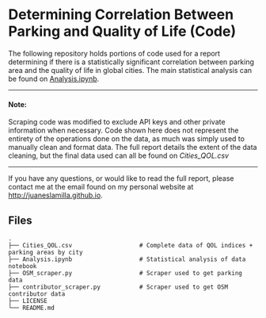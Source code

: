 
# Determining Correlation Between Parking and Quality of Life (Code)

The following repository holds portions of code used for a report determining if there is a statistically significant correlation between parking area and the quality of life in global cities. The main statistical analysis can be found on [Analysis.ipynb](https://github.com/JuanesLamilla/CorrParkQOL_Public/blob/main/Analysis.ipynb).

---
#### Note:

Scraping code was modified to exclude API keys and other private information when necessary. Code shown here does not represent the entirety of the operations done on the data, as much was simply used to manually clean and format data. The full report details the extent of the data cleaning, but the final data used can all be found on *Cities_QOL.csv*

---

If you have any questions, or would like to read the full report, please contact me at the email found on my personal website at http://juaneslamilla.github.io.

## Files

    .
    ├── Cities_QOL.csv                   # Complete data of QOL indices + parking areas by city
    ├── Analysis.ipynb                   # Statistical analysis of data notebook
    ├── OSM_scraper.py                   # Scraper used to get parking data
    ├── contributor_scraper.py           # Scraper used to get OSM contributor data
    ├── LICENSE
    └── README.md